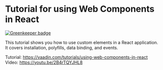 # Tutorial for using Web Components in React

[![Greenkeeper badge](https://badges.greenkeeper.io/lovelope/using-webcomponents-in-react.svg)](https://greenkeeper.io/)

This tutorial shows you how to use custom elements in a React application. It covers installation, polyfills, data binding, and events.

Tutorial: https://vaadin.com/tutorials/using-web-components-in-react
Video: https://youtu.be/2B4rTQYJHL8
